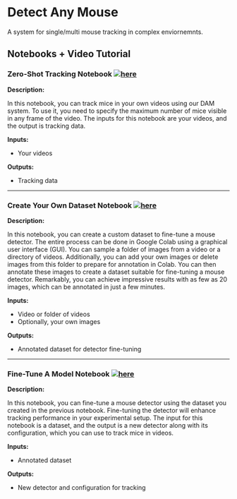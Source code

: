 # Detect Any Mouse
A system for single/multi mouse tracking in complex enviornemnts.

## Notebooks + Video Tutorial
### Zero-Shot Tracking Notebook [![here](https://colab.research.google.com/assets/colab-badge.svg)](https://colab.research.google.com/drive/1qiTIqScLwH7kfp_o5Z1t7UBHNykMptE9?usp=sharing)

**Description:**

In this notebook, you can track mice in your own videos using our DAM system. To use it, you need to specify the maximum number of mice visible in any frame of the video. The inputs for this notebook are your videos, and the output is tracking data.

**Inputs:**
- Your videos

**Outputs:**
- Tracking data

---

### Create Your Own Dataset Notebook [![here](https://colab.research.google.com/assets/colab-badge.svg)](https://colab.research.google.com/drive/1tVG6HvkxVKCKRzauVEhld3Jp7WZM8QK0?usp=sharing)

**Description:**

In this notebook, you can create a custom dataset to fine-tune a mouse detector. The entire process can be done in Google Colab using a graphical user interface (GUI). You can sample a folder of images from a video or a directory of videos. Additionally, you can add your own images or delete images from this folder to prepare for annotation in Colab. You can then annotate these images to create a dataset suitable for fine-tuning a mouse detector. Remarkably, you can achieve impressive results with as few as 20 images, which can be annotated in just a few minutes.

**Inputs:**
- Video or folder of videos
- Optionally, your own images

**Outputs:**
- Annotated dataset for detector fine-tuning

---

### Fine-Tune A Model Notebook [![here](https://colab.research.google.com/assets/colab-badge.svg)](https://colab.research.google.com/drive/1dBdoQYvQSOWLwfVQ4k9Fs250RwDQQdcV?usp=sharing) 
**Description:**

In this notebook, you can fine-tune a mouse detector using the dataset you created in the previous notebook. Fine-tuning the detector will enhance tracking performance in your experimental setup. The input for this notebook is a dataset, and the output is a new detector along with its configuration, which you can use to track mice in videos.

**Inputs:**
- Annotated dataset

**Outputs:**
- New detector and configuration for tracking
